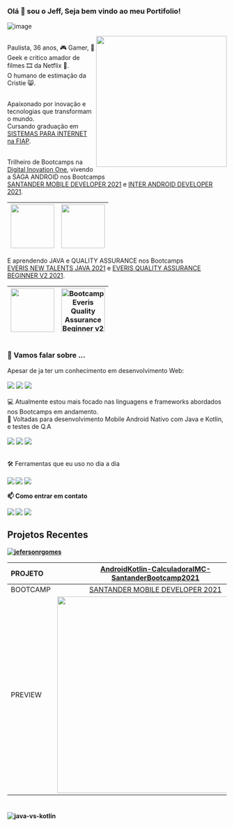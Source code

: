 ### Olá 👋 sou o Jeff, Seja bem vindo ao meu Portifolio!
![image](https://user-images.githubusercontent.com/10172471/126145323-69e55029-d649-4d5d-b6d1-f1494c6367b7.png)

<p align="left"> <img src="https://raw.githubusercontent.com/MicaelliMedeiros/micaellimedeiros/master/image/computer-illustration.png" align="right" width="300px">
<br>
Paulista, 36 anos, 🎮 Gamer, 🖖 Geek e critico amador de filmes 🎞 da Netflix 🍿. <br>
O humano de estimação da Cristie 😸.<br><br>
  
Apaixonado por inovação e tecnologias que transformam o mundo. <br>
Cursando graduação em [SISTEMAS PARA INTERNET na FIAP](https://www.fiap.com.br/graduacao/tecnologo/sistemas-para-internet/?gclid=Cj0KCQjw6NmHBhD2ARIsAI3hrM3aJH9HZjWwKgLyyndVQuW0zXOu38e-tnpCHlt76PrndNmoOfO6ruIaAk7NEALw_wcB).<br><br>

  
Trilheiro de Bootcamps na [Digital Inovation One](https://web.digitalinnovation.one/users/jeferson_rgomes?tab=achievements), vivendo a SAGA ANDROID nos Bootcamps<br>
[SANTANDER MOBILE DEVELOPER 2021](https://digitalinnovation.one/bootcamps/santander-mobile-developer) e [INTER ANDROID DEVELOPER 2021](https://digitalinnovation.one/bootcamps/inter-android-developer?utm_source=lp-orbi-techboost&utm_medium=organic&utm_campaign=inter-android-developer).

<img src="https://user-images.githubusercontent.com/10172471/126437209-13d83b1f-cb74-42f5-8943-0d4391af23ef.png" height="100px">|<img src="https://user-images.githubusercontent.com/10172471/126436996-095e9b17-c50f-4db1-8fae-482a99195492.png" height="100px">
-|-

E aprendendo JAVA e QUALITY ASSURANCE nos Bootcamps<br>
[EVERIS NEW TALENTS JAVA 2021](https://digitalinnovation.one/bootcamps/everis-new-talents-java) e [EVERIS QUALITY ASSURANCE BEGINNER V2 2021](https://digitalinnovation.one/bootcamps/everis-quality-assurance-beginner-2?fbclid=IwAR2OZD-HuT6CHdAfUlhFoGYXCf_ynPNT0hZ9-4HcIzdmX2m0qaFS5V2bCBw).
  
<img src="https://user-images.githubusercontent.com/10172471/126441816-0e890206-224a-47ec-8cdd-28881fa024c8.png" height="100px">|<img src="https://user-images.githubusercontent.com/10172471/126435577-03d7f5b9-4f02-4a2b-8f2d-6de2abc0753d.JPG" alt="Bootcamp Everis Quality Assurance Beginner v2 2021" height="100px">
-|-
</p>

#

### 💬 Vamos falar sobre ...<br>

<p align="left">
  
Apesar de ja ter um conhecimento em desenvolvimento Web:<br>  
<img src="https://img.shields.io/badge/HTML5-E34F26?style=for-the-badge&logo=html5&logoColor=white" /> <img src="https://img.shields.io/badge/CSS3-1572B6?style=for-the-badge&logo=css3&logoColor=white" /> <img src="https://img.shields.io/badge/JavaScript-F7DF1E?style=for-the-badge&logo=javascript&logoColor=black" />
<br><br>
💻 Atualmente estou mais focado nas linguagens e frameworks abordados nos Bootcamps em andamento.<br>
📲 Voltadas para desenvolvimento Mobile Android Nativo com Java e Kotlin, e testes de Q.A
  <br><br>
<img src="https://img.shields.io/badge/Dart-0175C2?style=for-the-badge&logo=dart&logoColor=white" /> <img src="https://img.shields.io/badge/Kotlin-0095D5?&style=for-the-badge&logo=kotlin&logoColor=purple" /> <img src="https://img.shields.io/badge/Java-ED8B00?style=for-the-badge&logo=java&logoColor=white">
<br><br>
  
</p>
 
<p align="left">
  🛠 Ferramentas que eu uso no dia a dia 
  <br><br><strong>
  
<img src="https://img.shields.io/badge/Windows-0078D6?style=for-the-badge&logo=windows&logoColor=white" />
<img src="https://img.shields.io/badge/Android_Studio-3DDC84?style=for-the-badge&logo=android-studio&logoColor=white" />
<img src="https://img.shields.io/badge/IntelliJIDEA-000000.svg?style=for-the-badge&logo=intellij-idea&logoColor=white" />
</p>
 
<p align="left">
📫 Como entrar em contato
</p>
  <a href="https://www.linkedin.com/in/jefersonribeirogomes" alt="Linkedin">
  <img src="https://img.shields.io/badge/LinkedIn-0077B5?style=for-the-badge&logo=linkedin&logoColor=white&link=https://www.linkedin.com/in/jefersonribeirogomes/" /></a> 
  <a href="https://www.facebook.com/jefersonrgomess" alt="Facebook">
  <img src="https://img.shields.io/badge/Facebook-1877F2?style=for-the-badge&logo=facebook&logoColor=white&link=https://www.facebook.com/jefersonrgomess"/></a> 
  <a href="https://www.instagram.com/jefersonrgomes/" alt="Instagram">
  <img src="https://img.shields.io/badge/Instagram-E4405F?style=for-the-badge&logo=instagram&logoColor=white&link=https://www.instagram.com/jefersonrgomes/"/></a>

</p>  

## Projetos Recentes

[![jefersonrgomes](https://github-readme-stats.vercel.app/api/top-langs/?username=jefersonrgomes&hide=html&layout=compact&theme=Tokyonight)](https://github.com/jefersonrgomes/)

PROJETO      |[AndroidKotlin-CalculadoraIMC-SantanderBootcamp2021](https://github.com/jefersonrgomes/Android_Kotlin-CalculadoraIMC-SantanderBootcamp2021)| 💼 |[AndroidKotlin-BusinessCard-InterBootcamp2021](https://github.com/jefersonrgomes/Android_Kotlin-BusinessCard-BANCOINTER_Bootcamp_2021)
:---|:---:|:---:|:---:|
BOOTCAMP     |[SANTANDER MOBILE DEVELOPER 2021](https://digitalinnovation.one/bootcamps/santander-mobile-developer) | 🚀 |[INTER ANDROID DEVELOPER 2021](https://digitalinnovation.one/bootcamps/inter-android-developer?utm_source=lp-orbi-techboost&utm_medium=organic&utm_campaign=inter-android-developer)
PREVIEW |<img src="https://user-images.githubusercontent.com/10172471/125567886-256bed62-350d-408e-a0d2-2113866579f8.gif" height="450px">| 💻 |<img src="https://user-images.githubusercontent.com/10172471/126137221-79cac4b2-d737-46c6-b33a-4d89e7ef34f3.gif"  height="450px">

#

![java-vs-kotlin](https://user-images.githubusercontent.com/10172471/126443588-d162f1da-6a92-4534-bdc2-c1efa92e08b5.jpg)



